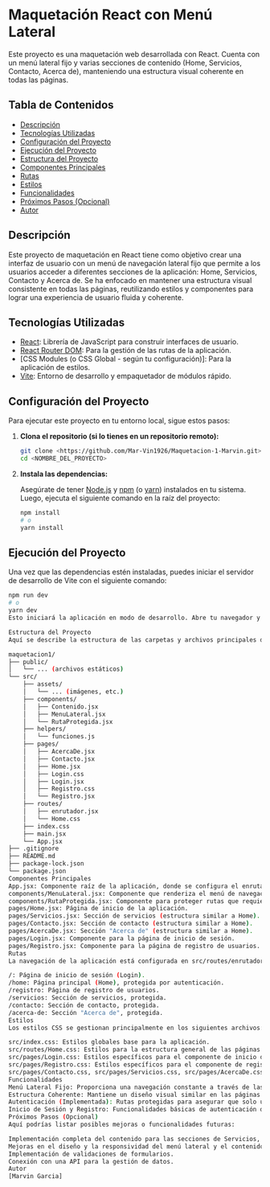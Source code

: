 # Maquetación React con Menú Lateral

Este proyecto es una maquetación web desarrollada con React. Cuenta con un menú lateral fijo y varias secciones de contenido (Home, Servicios, Contacto, Acerca de), manteniendo una estructura visual coherente en todas las páginas.

## Tabla de Contenidos

- [Descripción](#descripción)
- [Tecnologías Utilizadas](#tecnologías-utilizadas)
- [Configuración del Proyecto](#configuración-del-proyecto)
- [Ejecución del Proyecto](#ejecución-del-proyecto)
- [Estructura del Proyecto](#estructura-del-proyecto)
- [Componentes Principales](#componentes-principales)
- [Rutas](#rutas)
- [Estilos](#estilos)
- [Funcionalidades](#funcionalidades)
- [Próximos Pasos (Opcional)](#próximos-pasos-opcional)
- [Autor](#autor)

## Descripción

Este proyecto de maquetación en React tiene como objetivo crear una interfaz de usuario con un menú de navegación lateral fijo que permite a los usuarios acceder a diferentes secciones de la aplicación: Home, Servicios, Contacto y Acerca de. Se ha enfocado en mantener una estructura visual consistente en todas las páginas, reutilizando estilos y componentes para lograr una experiencia de usuario fluida y coherente.

## Tecnologías Utilizadas

- [React](https://react.dev/): Librería de JavaScript para construir interfaces de usuario.
- [React Router DOM](https://reactrouter.com/): Para la gestión de las rutas de la aplicación.
- [CSS Modules (o CSS Global - según tu configuración)]: Para la aplicación de estilos.
- [Vite](https://vitejs.dev/): Entorno de desarrollo y empaquetador de módulos rápido.

## Configuración del Proyecto

Para ejecutar este proyecto en tu entorno local, sigue estos pasos:

1.  **Clona el repositorio (si lo tienes en un repositorio remoto):**

    ```bash
    git clone <https://github.com/Mar-Vin1926/Maquetacion-1-Marvin.git>
    cd <NOMBRE_DEL_PROYECTO>
    ```

2.  **Instala las dependencias:**

    Asegúrate de tener [Node.js](https://nodejs.org/) y [npm](https://www.npmjs.com/) (o [yarn](https://yarnpkg.com/)) instalados en tu sistema. Luego, ejecuta el siguiente comando en la raíz del proyecto:

    ```bash
    npm install
    # o
    yarn install
    ```

## Ejecución del Proyecto

Una vez que las dependencias estén instaladas, puedes iniciar el servidor de desarrollo de Vite con el siguiente comando:

```bash
npm run dev
# o
yarn dev
Esto iniciará la aplicación en modo de desarrollo. Abre tu navegador y ve a la dirección que te proporcione Vite (normalmente http://localhost:5173).

Estructura del Proyecto
Aquí se describe la estructura de las carpetas y archivos principales del proyecto:

maquetacion1/
├── public/
│   └── ... (archivos estáticos)
└── src/
    ├── assets/
    │   └── ... (imágenes, etc.)
    ├── components/
    │   ├── Contenido.jsx
    │   ├── MenuLateral.jsx
    │   └── RutaProtegida.jsx
    ├── helpers/
    │   └── funciones.js
    ├── pages/
    │   ├── AcercaDe.jsx
    │   ├── Contacto.jsx
    │   ├── Home.jsx
    │   ├── Login.css
    │   ├── Login.jsx
    │   ├── Registro.css
    │   └── Registro.jsx
    ├── routes/
    │   ├── enrutador.jsx
    │   └── Home.css
    ├── index.css
    ├── main.jsx
    └── App.jsx
├── .gitignore
├── README.md
├── package-lock.json
└── package.json
Componentes Principales
App.jsx: Componente raíz de la aplicación, donde se configura el enrutador.
components/MenuLateral.jsx: Componente que renderiza el menú de navegación lateral fijo.
components/RutaProtegida.jsx: Componente para proteger rutas que requieren autenticación.
pages/Home.jsx: Página de inicio de la aplicación.
pages/Servicios.jsx: Sección de servicios (estructura similar a Home).
pages/Contacto.jsx: Sección de contacto (estructura similar a Home).
pages/AcercaDe.jsx: Sección "Acerca de" (estructura similar a Home).
pages/Login.jsx: Componente para la página de inicio de sesión.
pages/Registro.jsx: Componente para la página de registro de usuarios.
Rutas
La navegación de la aplicación está configurada en src/routes/enrutador.jsx utilizando react-router-dom. Las rutas principales incluyen:

/: Página de inicio de sesión (Login).
/home: Página principal (Home), protegida por autenticación.
/registro: Página de registro de usuarios.
/servicios: Sección de servicios, protegida.
/contacto: Sección de contacto, protegida.
/acerca-de: Sección "Acerca de", protegida.
Estilos
Los estilos CSS se gestionan principalmente en los siguientes archivos:

src/index.css: Estilos globales base para la aplicación.
src/routes/Home.css: Estilos para la estructura general de las páginas con menú lateral (reutilizados en Servicios, Contacto, Acerca de).
src/pages/Login.css: Estilos específicos para el componente de inicio de sesión.
src/pages/Registro.css: Estilos específicos para el componente de registro.
src/pages/Contacto.css, src/pages/Servicios.css, src/pages/AcercaDe.css: Archivos para estilos específicos del contenido de cada sección.
Funcionalidades
Menú Lateral Fijo: Proporciona una navegación constante a través de las diferentes secciones.
Estructura Coherente: Mantiene un diseño visual similar en las páginas principales (Home, Servicios, Contacto, Acerca de).
Autenticación (Implementada): Rutas protegidas para asegurar que solo usuarios autenticados puedan acceder a ciertas secciones.
Inicio de Sesión y Registro: Funcionalidades básicas de autenticación de usuarios.
Próximos Pasos (Opcional)
Aquí podrías listar posibles mejoras o funcionalidades futuras:

Implementación completa del contenido para las secciones de Servicios, Contacto y Acerca de.
Mejoras en el diseño y la responsividad del menú lateral y el contenido.
Implementación de validaciones de formularios.
Conexión con una API para la gestión de datos.
Autor
[Marvin Garcia]